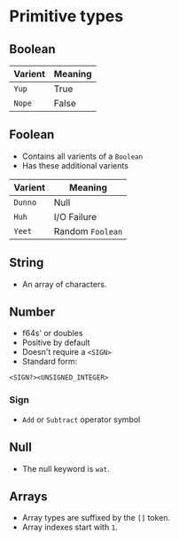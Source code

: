 # Primitive types

## Boolean

| Varient | Meaning |
| ------- | ------- |
| `Yup`   | True    |
| `Nope`  | False   |

## Foolean

- Contains all varients of a `Boolean`
- Has these additional varients

| Varient | Meaning          |
| ------- | ---------------- |
| `Dunno` | Null             |
| `Huh`   | I/O Failure      |
| `Yeet`  | Random `Foolean` |

## String

- An array of characters.

## Number

- f64s' or doubles
- Positive by default
- Doesn't require a `<SIGN>`
- Standard form:

```redditlang
<SIGN?><UNSIGNED_INTEGER>
```

### Sign

- `Add` or `Subtract` operator symbol

## Null

- The null keyword is `wat`.

## Arrays

- Array types are suffixed by the `[]` token.
- Array indexes start with `1`.
